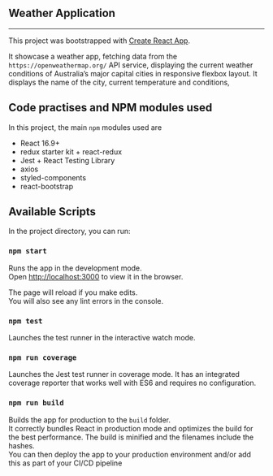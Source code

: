 ## Weather Application

***

This project was bootstrapped with [Create React App](https://github.com/facebook/create-react-app).

It showcase a weather app, fetching data from the `https://openweathermap.org/` API service, displaying the current weather conditions of Australia’s major capital cities in responsive flexbox layout.
It displays the name of the city, current temperature and conditions,

## Code practises and NPM modules used

In this project, the main `npm` modules used are
* React 16.9+
* redux starter kit + react-redux
* Jest + React Testing Library
* axios
* styled-components
* react-bootstrap

## Available Scripts

In the project directory, you can run:

### `npm start`

Runs the app in the development mode.<br>
Open [http://localhost:3000](http://localhost:3000) to view it in the browser.

The page will reload if you make edits.<br>
You will also see any lint errors in the console.

### `npm test`

Launches the test runner in the interactive watch mode.<br>

### `npm run coverage`

Launches the Jest test runner in coverage mode. It has an integrated coverage reporter that works well with ES6 and requires no configuration.<br>

### `npm run build`

Builds the app for production to the `build` folder.<br>
It correctly bundles React in production mode and optimizes the build for the best performance.
The build is minified and the filenames include the hashes.<br>
You can then deploy the app to your production environment and/or add this as part of your CI/CD pipeline 

